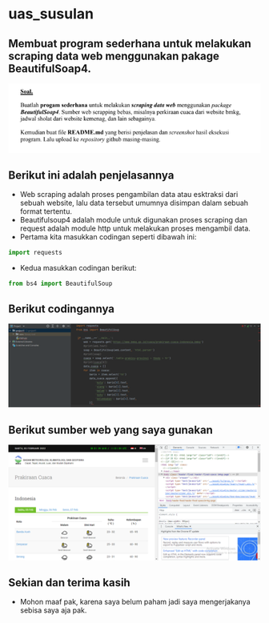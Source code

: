 # uas_susulan
## Membuat program sederhana untuk melakukan scraping data web menggunakan pakage BeautifulSoap4.

![gambar1](ss/ss_soal.PNG)

## Berikut ini adalah penjelasannya
* Web scraping adalah proses pengambilan data atau esktraksi dari sebuah website, lalu data tersebut umumnya disimpan dalam sebuah format tertentu.
* Beautifulsoup4 adalah module untuk digunakan proses scraping dan request adalah module http untuk melakukan proses mengambil data.
* Pertama kita masukkan codingan seperti dibawah ini:

```python
import requests
```

* Kedua masukkan codingan berikut:

```python
from bs4 import BeautifulSoup
```

## Berikut codingannya

![gambar2](ss/ss1.PNG)

## Berikut sumber web yang saya gunakan

![gambar3](ss/ss_2.PNG)

## Sekian dan terima kasih
* Mohon maaf pak, karena saya belum paham jadi saya mengerjakanya sebisa saya aja pak.

